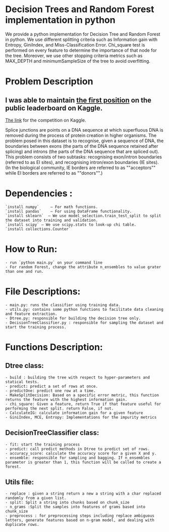 

# Decision Trees and Random Forest implementation in python

We provide a python implementation for Decision Tree and Random Forest in python. We use different splitting criteria such as Information gain with Entropy, GiniIndex, and Miss-Classification Error. Chi_square test is performed on every feature to determine the importance of that node for the tree. Moreover, we use other stopping criteria metrics such as MAX_DEPTH and minimumSampleSize of the tree to avoid overfitting.



# Problem Description
## I was able to maintain [the first position](https://www.kaggle.com/c/cs529project1-2022/leaderboard) on the public leaderboard on Kaggle.

[The link](https://www.kaggle.com/c/cs529project1-2022/overview) for the competition on Kaggle.


Splice junctions are points on a DNA sequence at which superfluous DNA is removed during the process of protein creation in higher organisms. The problem posed in this dataset is to recognise, given a sequence of DNA, the boundaries between exons (the parts of the DNA sequence retained after splicing) and introns (the parts of the DNA sequence that are spliced out). This problem consists of two subtasks: recognising exon/intron boundaries (referred to as EI sites), and recognising intron/exon boundaries (IE sites). (In the biological community, IE borders are referred to as ""acceptors"" while EI borders are referred to as ""donors"".)


# Dependencies :
	`install numpy`  	— For math functions.
	`install pandas` 	— For using DataFrame functionality.
	`install sklearn`  — We use model_selection.train_test_split to split the dataset into training and validation.
	`install scipy`	— We use scipy.stats to look-up chi table.
	`install collections.Counter`


# How to Run:
	- run `python main.py` on your command line
	- For random Forest, change the attribute n_ensembles to value grater than one and run.

# File Descriptions:

	- main.py: runs the classifier using training data.
	- utils.py: contains some python functions to facilitate data cleaning and feature extraction.
	- Dtree.py: responsible for building the decision tree only.
	- DecisionTreeClassifier.py : responsible for sampling the dataset and start the training process.


# Functions Description:

## Dtree class:
	- build : building the tree with respect to hyper-parameters and statical tests.
	- predict: predict a set of rows at once.
	- predictOne: predict one row at a time.
	- MakeSplitDecision: Based on a specific error metric, this function returns the feature with the highest information gain.
	- chi_square: Given a feature, return True if that feature useful for performing the next split. return False, if not.
	- CalculateIG: calculate information gain for a given feature
	- GiniIndex, MCE, Entropy: Implementations for the impurity metrics


## DecisionTreeClassifier class:
	- fit: start the training process
	- predict: call predict methods in Dtree to predict set of rows.
	- accuracy_score: calculate the accuracy score for a given X and y.
	- ensemble: responsible for sampling and bagging. If n_ensembles parameter is greater than 1, this function will be called to create a forest.


## Utils file:
	- replace : given a string return a new a string with a char replaced randomly from a given list.
	- split: Split a string into chunks based on chunk_size
	- n_grams :Split the samples into features of grams based into chunk_size
	- preprocess : for preprocessing steps including replace ambiguous letters, generate features based on n-gram model, and dealing with duplicate rows.
